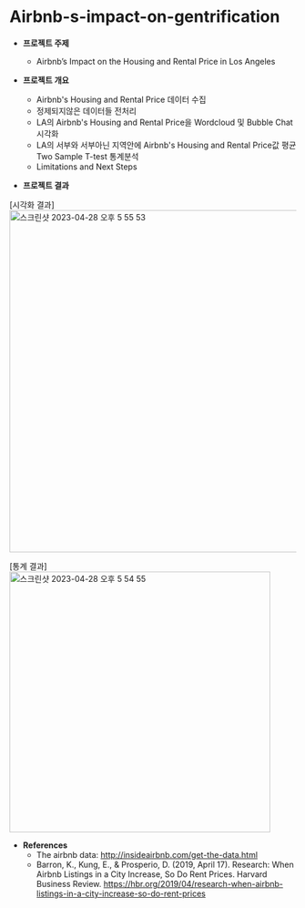 # Airbnb-s-impact-on-gentrification

- **프로젝트 주제**
  - Airbnb’s Impact on the Housing and Rental Price in Los Angeles

- **프로젝트 개요**
  - Airbnb's Housing and Rental Price 데이터 수집
  - 정제되지않은 데이터들 전처리
  - LA의 Airbnb's Housing and Rental Price을 Wordcloud 및 Bubble Chat 시각화
  - LA의 서부와 서부아닌 지역안에 Airbnb's Housing and Rental Price값 평균 Two Sample T-test 통계분석
  - Limitations and Next Steps

- **프로젝트 결과**  

[시각화 결과]  
<img width="601" alt="스크린샷 2023-04-28 오후 5 55 53" src="https://user-images.githubusercontent.com/101457515/235103019-fb5fe17f-edef-4da2-bdf6-dffa735126a0.png">

[통계 결과]  
<img width="458" alt="스크린샷 2023-04-28 오후 5 54 55" src="https://user-images.githubusercontent.com/101457515/235102794-76938d33-80b8-4704-aa3b-6e77e2944d0a.png">

- **References**
  - The airbnb data: http://insideairbnb.com/get-the-data.html
  - Barron, K., Kung, E., & Prosperio, D. (2019, April 17). Research: When Airbnb Listings in a City Increase, So Do Rent Prices. Harvard Business            Review. https://hbr.org/2019/04/research-when-airbnb-listings-in-a-city-increase-so-do-rent-prices
     
<br><br>
